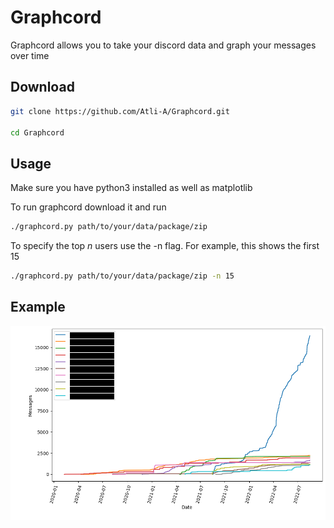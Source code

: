 # Graphcord
Graphcord allows you to take your discord data and graph your messages over time

## Download
```sh
git clone https://github.com/Atli-A/Graphcord.git

cd Graphcord
```

## Usage
Make sure you have python3 installed as well as matplotlib

To run graphcord download it and run 
```sh
./graphcord.py path/to/your/data/package/zip
```
To specify the top *n* users use the -n flag. For example, this shows the first 15 
```sh
./graphcord.py path/to/your/data/package/zip -n 15
```


## Example
![Example Graph](./screenshots/example1.png)